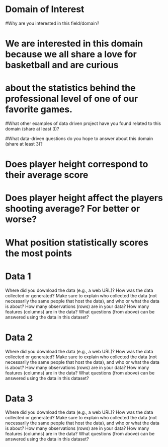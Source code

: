 # Domain of Interest 

#Why are you interested in this field/domain?
# We are interested in this domain because we all share a love for basketball and are curious
# about the statistics behind the professional level of one of our favorite games.
#What other examples of data driven project have you found related to this domain (share at least 3)?

#What data-driven questions do you hope to answer about this domain (share at least 3)?
# Does player height correspond to their average score
# Does player height affect the players shooting average? For better or worse?
# What position statistically scores the most points


# Data 1
Where did you download the data (e.g., a web URL)?
How was the data collected or generated? Make sure to explain who collected the data (not necessarily the same people that host the data), and who or what the data is about?
How many observations (rows) are in your data?
How many features (columns) are in the data?
What questions (from above) can be answered using the data in this dataset?


# Data 2 
Where did you download the data (e.g., a web URL)?
How was the data collected or generated? Make sure to explain who collected the data (not necessarily the same people that host the data), and who or what the data is about?
How many observations (rows) are in your data?
How many features (columns) are in the data?
What questions (from above) can be answered using the data in this dataset?


# Data 3
Where did you download the data (e.g., a web URL)?
How was the data collected or generated? Make sure to explain who collected the data (not necessarily the same people that host the data), and who or what the data is about?
How many observations (rows) are in your data?
How many features (columns) are in the data?
What questions (from above) can be answered using the data in this dataset?

